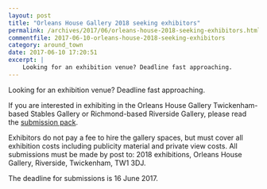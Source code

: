 ```yaml
---
layout: post
title: "Orleans House Gallery 2018 seeking exhibitors"
permalink: /archives/2017/06/orleans-house-2018-seeking-exhibitors.html
commentfile: 2017-06-10-orleans-house-2018-seeking-exhibitors
category: around_town
date: 2017-06-10 17:20:51
excerpt: |
    Looking for an exhibition venue? Deadline fast approaching.
---
```


Looking for an exhibition venue? Deadline fast approaching.

If you are interested in exhibiting in the Orleans House Gallery Twickenham-based Stables Gallery or Richmond-based Riverside Gallery, please read the [submission pack](http://www.richmond.gov.uk/gallery_2018_exhibition_submissions_pack.pdf).

Exhibitors do not pay a fee to hire the gallery spaces, but must cover all exhibition costs including publicity material and private view costs.
All submissions must be made by post to: 2018 exhibitions, Orleans House Gallery, Riverside, Twickenham, TW1 3DJ.

The deadline for submissions is 16 June 2017.
